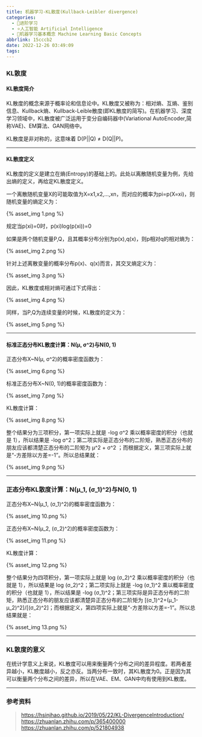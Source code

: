 ```yaml
---
title: 机器学习-KL散度(Kullback-Leibler divergence)
categories:
  - 🌙进阶学习
  - ⭐人工智能 Artificial Intelligence
  - 💫机器学习基本概念 Machine Learning Basic Concepts
abbrlink: 15cccb2
date: 2022-12-26 03:49:09
tags:
---
```


### KL散度

#### KL散度简介

KL散度的概念来源于概率论和信息论中。KL散度又被称为：相对熵、互熵、鉴别信息、Kullback熵、Kullback-Leible散度(即KL散度的简写)。在机器学习、深度学习领域中，KL散度被广泛运用于变分自编码器中(Variational AutoEncoder,简称VAE)、EM算法、GAN网络中。

KL散度是非对称的，这意味着 D(P||Q) ≠ D(Q||P)。

<!--more-->

***

#### KL散度定义

KL散度的定义是建立在熵(Entropy)的基础上的。此处以离散随机变量为例，先给出熵的定义，再给定KL散度定义。

一个离散随机变量X的可能取值为X=x1,x2,...,xn，而对应的概率为pi=p(X=xi)，则随机变量的熵定义为：

{% asset_img 1.png %}

规定当p(xi)=0时，p(xi)log(p(xi))=0

如果是两个随机变量P,Q，且其概率分布分别为p(x),q(x)，则p相对q的相对熵为：

{% asset_img 2.png %}

针对上述离散变量的概率分布p(x)、q(x)而言，其交叉熵定义为：

{% asset_img 3.png %}

因此，KL散度或相对熵可通过下式得出：

{% asset_img 4.png %}

同样，当P,Q为连续变量的时候，KL散度的定义为：

{% asset_img 5.png %}

***

#### 标准正态分布KL散度计算：N(μ, σ^2)与N(0, 1)

正态分布X~N(μ, σ^2)的概率密度函数为：

{% asset_img 6.png %}

标准正态分布X~N(0, 1)的概率密度函数为：

{% asset_img 7.png %}

KL散度计算：

{% asset_img 8.png %}

整个结果分为三项积分，第一项实际上就是 -log σ^2 乘以概率密度的积分（也就是 1），所以结果是 -log σ^2；第二项实际是正态分布的二阶矩，熟悉正态分布的朋友应该都清楚正态分布的二阶矩为 μ^2 + σ^2 ；而根据定义，第三项实际上就是“-方差除以方差=-1”。所以总结果就：

{% asset_img 9.png %}

***

### 正态分布KL散度计算：N(μ_1, (σ_1)^2)与N(0, 1)

正态分布X~N(μ_1, (σ_1)^2)的概率密度函数为：

{% asset_img 10.png %}

正态分布X~N(μ_2, (σ_2)^2)的概率密度函数为：

{% asset_img 11.png %}

KL散度计算：

{% asset_img 12.png %}

整个结果分为四项积分，第一项实际上就是 log (σ_2)^2 乘以概率密度的积分（也就是 1），所以结果是 log (σ_2)^2；第二项实际上就是 -log (σ_1)^2 乘以概率密度的积分（也就是 1），所以结果是 -log (σ_1)^2；第三项实际是异正态分布的二阶矩，熟悉正态分布的朋友应该都清楚异正态分布的二阶矩为 [(σ_1)^2+(μ_1-μ_2)^2]/[(σ_2)^2]；而根据定义，第四项实际上就是“-方差除以方差=-1”。所以总结果就是：

{% asset_img 13.png %}

***

### KL散度的意义

在统计学意义上来说，KL散度可以用来衡量两个分布之间的差异程度。若两者差异越小，KL散度越小，反之亦反。当两分布一致时，其KL散度为0。正是因为其可以衡量两个分布之间的差异，所以在VAE、EM、GAN中均有使用到KL散度。

***

### 参考资料

> <https://hsinjhao.github.io/2019/05/22/KL-DivergenceIntroduction/>
> <https://zhuanlan.zhihu.com/p/365400000>
> <https://zhuanlan.zhihu.com/p/521804938>
